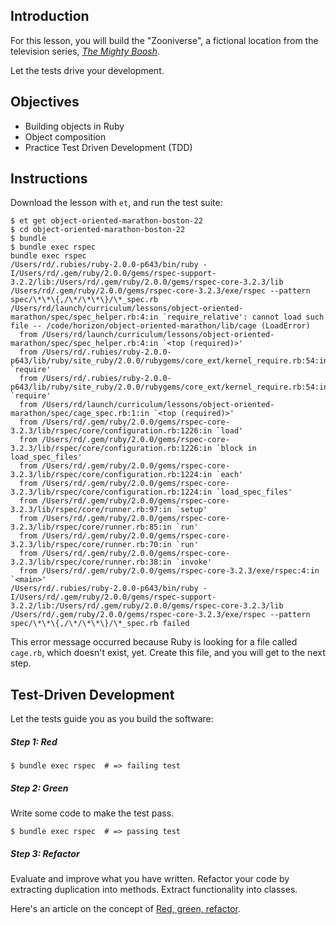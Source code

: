 ## Introduction

For this lesson, you will build the "Zooniverse", a fictional location from the
television series,
[*The Mighty Boosh*](http://www.bbc.co.uk/comedy/mightyboosh/clips/episodes_series1.shtml).

Let the tests drive your development.


## Objectives

* Building objects in Ruby
* Object composition
* Practice Test Driven Development (TDD)


## Instructions

Download the lesson with `et`, and run the test suite:

```no-highlight
$ et get object-oriented-marathon-boston-22
$ cd object-oriented-marathon-boston-22
$ bundle
$ bundle exec rspec
bundle exec rspec
/Users/rd/.rubies/ruby-2.0.0-p643/bin/ruby -I/Users/rd/.gem/ruby/2.0.0/gems/rspec-support-3.2.2/lib:/Users/rd/.gem/ruby/2.0.0/gems/rspec-core-3.2.3/lib /Users/rd/.gem/ruby/2.0.0/gems/rspec-core-3.2.3/exe/rspec --pattern spec/\*\*\{,/\*/\*\*\}/\*_spec.rb
/Users/rd/launch/curriculum/lessons/object-oriented-marathon/spec/spec_helper.rb:4:in `require_relative': cannot load such file -- /code/horizon/object-oriented-marathon/lib/cage (LoadError)
  from /Users/rd/launch/curriculum/lessons/object-oriented-marathon/spec/spec_helper.rb:4:in `<top (required)>'
  from /Users/rd/.rubies/ruby-2.0.0-p643/lib/ruby/site_ruby/2.0.0/rubygems/core_ext/kernel_require.rb:54:in `require'
  from /Users/rd/.rubies/ruby-2.0.0-p643/lib/ruby/site_ruby/2.0.0/rubygems/core_ext/kernel_require.rb:54:in `require'
  from /Users/rd/launch/curriculum/lessons/object-oriented-marathon/spec/cage_spec.rb:1:in `<top (required)>'
  from /Users/rd/.gem/ruby/2.0.0/gems/rspec-core-3.2.3/lib/rspec/core/configuration.rb:1226:in `load'
  from /Users/rd/.gem/ruby/2.0.0/gems/rspec-core-3.2.3/lib/rspec/core/configuration.rb:1226:in `block in load_spec_files'
  from /Users/rd/.gem/ruby/2.0.0/gems/rspec-core-3.2.3/lib/rspec/core/configuration.rb:1224:in `each'
  from /Users/rd/.gem/ruby/2.0.0/gems/rspec-core-3.2.3/lib/rspec/core/configuration.rb:1224:in `load_spec_files'
  from /Users/rd/.gem/ruby/2.0.0/gems/rspec-core-3.2.3/lib/rspec/core/runner.rb:97:in `setup'
  from /Users/rd/.gem/ruby/2.0.0/gems/rspec-core-3.2.3/lib/rspec/core/runner.rb:85:in `run'
  from /Users/rd/.gem/ruby/2.0.0/gems/rspec-core-3.2.3/lib/rspec/core/runner.rb:70:in `run'
  from /Users/rd/.gem/ruby/2.0.0/gems/rspec-core-3.2.3/lib/rspec/core/runner.rb:38:in `invoke'
  from /Users/rd/.gem/ruby/2.0.0/gems/rspec-core-3.2.3/exe/rspec:4:in `<main>'
/Users/rd/.rubies/ruby-2.0.0-p643/bin/ruby -I/Users/rd/.gem/ruby/2.0.0/gems/rspec-support-3.2.2/lib:/Users/rd/.gem/ruby/2.0.0/gems/rspec-core-3.2.3/lib /Users/rd/.gem/ruby/2.0.0/gems/rspec-core-3.2.3/exe/rspec --pattern spec/\*\*\{,/\*/\*\*\}/\*_spec.rb failed
```

This error message occurred because Ruby is looking for a file called `cage.rb`,
which doesn't exist, yet. Create this file, and you will get to the next step.

## Test-Driven Development

Let the tests guide you as you build the software:

##### Step 1: Red

```no-highlight
$ bundle exec rspec  # => failing test
```

##### Step 2: Green

Write some code to make the test pass.

```no-highlight
$ bundle exec rspec  # => passing test
```

##### Step 3: Refactor

Evaluate and improve what you have written. Refactor your code by extracting
duplication into methods. Extract functionality into classes.

Here's an article on the concept of
[Red, green, refactor](http://blog.cleancoder.com/uncle-bob/2014/12/17/TheCyclesOfTDD.html).
